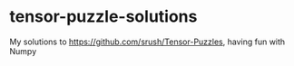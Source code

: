 # tensor-puzzle-solutions
My solutions to https://github.com/srush/Tensor-Puzzles, having fun with Numpy
